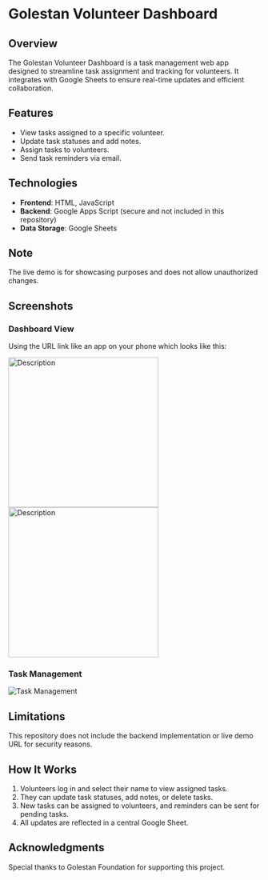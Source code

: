 # Golestan Volunteer Dashboard

## Overview
The Golestan Volunteer Dashboard is a task management web app designed to streamline task assignment and tracking for volunteers. 
It integrates with Google Sheets to ensure real-time updates and efficient collaboration.

## Features
- View tasks assigned to a specific volunteer.
- Update task statuses and add notes.
- Assign tasks to volunteers.
- Send task reminders via email.

## Technologies
- **Frontend**: HTML, JavaScript
- **Backend**: Google Apps Script (secure and not included in this repository)
- **Data Storage**: Google Sheets

## Note
The live demo is for showcasing purposes and does not allow unauthorized changes.

## Screenshots
### Dashboard View
Using the URL link like an app on your phone which looks like this:

<img src="https://github.com/user-attachments/assets/ca4a1b0a-4f76-44cc-b76e-30785d932370" alt="Description" width="300">

<img src="https://github.com/user-attachments/assets/f7fd063d-4be5-4a6f-b395-a94662ef0c69" alt="Description" width="300">



### Task Management
![Task Management](screenshots/task-management.png)

## Limitations
This repository does not include the backend implementation or live demo URL for security reasons.

## How It Works
1. Volunteers log in and select their name to view assigned tasks.
2. They can update task statuses, add notes, or delete tasks.
3. New tasks can be assigned to volunteers, and reminders can be sent for pending tasks.
4. All updates are reflected in a central Google Sheet.

## Acknowledgments
Special thanks to Golestan Foundation for supporting this project.

